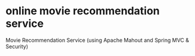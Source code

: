 # online movie recommendation service

Movie Recommendation Service (using Apache Mahout and Spring MVC & Security)
